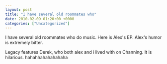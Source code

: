 ```yaml
---
layout: post
title: "I have several old roommates who"
date: 2010-02-09 01:20:00 +0000
categories: ["Uncategorized"]
---
```


I have several old roommates who do music. Here is Alex's EP. Alex's humor is extremely bitter.

Legacy features Derek, who both alex and i lived with on Channing. It is hilarious. hahahhahahahahaha